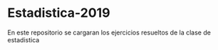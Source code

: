 # Estadistica-2019
En este repositorio se cargaran los ejercicios resueltos de la clase de estadistica
